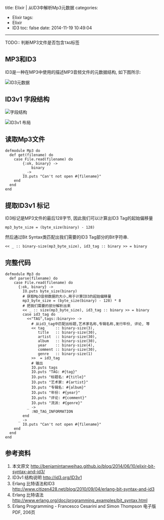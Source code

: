 title: Elixir | 从ID3中解析Mp3元数据
categories:
  - Elixir
tags:
  - Elixir
  - ID3
toc: false
date: 2014-11-19 10:49:04
---

TODO:: 判断MP3文件是否包含`TAG`标签

## MP3和ID3

ID3是一种在MP3中使用的描述MP3音频文件的元数据结构, 如下图所示:

![ID3元数据](/assets/images/vlc_metadata.png)

## ID3v1 字段结构

![字段结构](/assets/images/id3v1_blocks.gif)

![ID3v1 布局](/assets/images/id3v1.png)

## 读取Mp3文件

```
defmodule Mp3 do
  def get(filename) do
    case File.read(filename) do
        {:ok, binary} ->
            binary
        _ ->
        IO.puts "Can't not open #{filename}"
    end
  end
end
```

## 提取ID3v1 标记

ID3标记是MP3文件的最后128字节, 因此我们可以计算出ID3 Tag的起始偏移量

```
mp3_byte_size = (byte_size(binary) - 128)
```

然后通过Bit Syntax类匹配出我们需要的ID3 Tag部分的Bit字符串.

```
<< _ :: binary-size(mp3_byte_size), id3_tag :: binary >> = binary
```

## 完整代码

```
defmodule Mp3 do
  def parse(filename) do
    case File.read(filename) do
      {:ok, binary} ->
        IO.puts byte_size(binary)
        # 获取Mp3音频数据的大小,用于计算ID3的起始偏移量
        mp3_byte_size = (byte_size(binary) - 128) * 8
        # 把我们需要的部分解析出来
        << _ :: size(mp3_byte_size), id3_tag :: binary >> = binary
        case id3_tag do
          <<"TAG",tags::binary>> ->
            # 从id3_tag中匹配出标题,艺术家名称,专辑名称,发行年份, 评论, 等
            << tag     :: binary-size(3),
               title   :: binary-size(30),
               artist  :: binary-size(30),
               album   :: binary-size(30),
               year    :: binary-size(4),
               comment :: binary-size(30),
               genre   :: binary-size(1)
            >>  = id3_tag
            # 输出
            IO.puts tags
            IO.puts "TAG: #{tag}"
            IO.puts "标题名: #{title}"
            IO.puts "艺术家: #{artist}"
            IO.puts "专辑名: #{album}"
            IO.puts "年份: #{year}"
            IO.puts "评论: #{comment}"
            IO.puts "流派: #{genre}"
          _ ->
            :NO_TAG_INFORMATION
        end
      _ ->
        IO.puts "Can't not open #{filename}"
    end
  end
end
```


## 参考资料

1. 本文原文
http://benjamintanweihao.github.io/blog/2014/06/10/elixir-bit-syntax-and-id3/
2. ID3v1 结构说明
http://id3.org/ID3v1
3. Erlang 比特语法和ID3
http://www.citizen428.net/blog/2010/09/04/erlang-bit-syntax-and-id3
4. Erlang 比特语法
http://www.erlang.org/doc/programming_examples/bit_syntax.html
5. Erlang Programming - Francesco Cesarini and Simon Thompson 电子版PDF, 206页